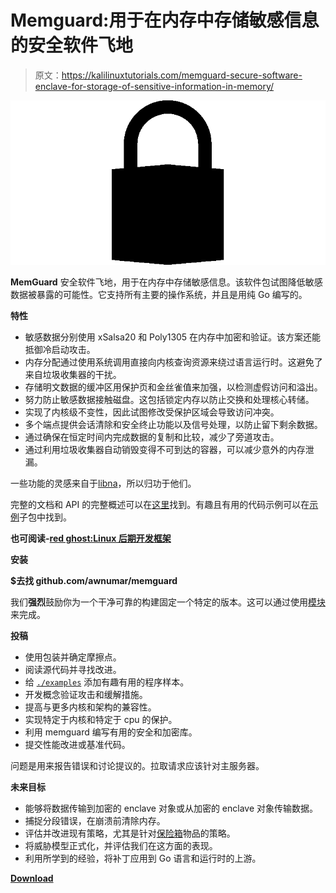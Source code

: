 # Memguard:用于在内存中存储敏感信息的安全软件飞地

> 原文：<https://kalilinuxtutorials.com/memguard-secure-software-enclave-for-storage-of-sensitive-information-in-memory/>

[![Memguard : Secure Software Enclave For Storage Of Sensitive Information In Memory](img/504bc9334a041834868178d7ba45e8ca.png "Memguard : Secure Software Enclave For Storage Of Sensitive Information In Memory")](https://1.bp.blogspot.com/-FCbqnyA6GPA/XUgehmeZpPI/AAAAAAAABsI/mZfwoY8Fms8odnwWnkOkxo4453A06aIkwCLcBGAs/s1600/Image-1.png)

**MemGuard** 安全软件飞地，用于在内存中存储敏感信息。该软件包试图降低敏感数据被暴露的可能性。它支持所有主要的操作系统，并且是用纯 Go 编写的。

**特性**

*   敏感数据分别使用 xSalsa20 和 Poly1305 在内存中加密和验证。该方案还能抵御冷启动攻击。
*   内存分配通过使用系统调用直接向内核查询资源来绕过语言运行时。这避免了来自垃圾收集器的干扰。
*   存储明文数据的缓冲区用保护页和金丝雀值来加强，以检测虚假访问和溢出。
*   努力防止敏感数据接触磁盘。这包括锁定内存以防止交换和处理核心转储。
*   实现了内核级不变性，因此试图修改受保护区域会导致访问冲突。
*   多个端点提供会话清除和安全终止功能以及信号处理，以防止留下剩余数据。
*   通过确保在恒定时间内完成数据的复制和比较，减少了旁道攻击。
*   通过利用垃圾收集器自动销毁变得不可到达的容器，可以减少意外的内存泄漏。

一些功能的灵感来自于[libna](https://github.com/jedisct1/libsodium)，所以归功于他们。

完整的文档和 API 的完整概述可以在[这里](https://godoc.org/github.com/awnumar/memguard)找到。有趣且有用的代码示例可以在[示例](https://github.com/awnumar/memguard/blob/master/examples)子包中找到。

**也可阅读-[red ghost:Linux 后期开发框架](https://kalilinuxtutorials.com/redghost-linux-post-exploitation-2/)**

**安装**

**$去找 github.com/awnumar/memguard**

我们**强烈**鼓励你为一个干净可靠的构建固定一个特定的版本。这可以通过使用[模块](https://github.com/golang/go/wiki/Modules)来完成。

**投稿**

*   使用包装并确定摩擦点。
*   阅读源代码并寻找改进。
*   给 [`./examples`](https://github.com/awnumar/memguard/blob/master/examples) 添加有趣有用的程序样本。
*   开发概念验证攻击和缓解措施。
*   提高与更多内核和架构的兼容性。
*   实现特定于内核和特定于 cpu 的保护。
*   利用 memguard 编写有用的安全和加密库。
*   提交性能改进或基准代码。

问题是用来报告错误和讨论提议的。拉取请求应该针对主服务器。

**未来目标**

*   能够将数据传输到加密的 enclave 对象或从加密的 enclave 对象传输数据。
*   捕捉分段错误，在崩溃前清除内存。
*   评估并改进现有策略，尤其是针对[保险箱](https://github.com/awnumar/memguard/blob/master/core/coffer.go)物品的策略。
*   将威胁模型正式化，并评估我们在这方面的表现。
*   利用所学到的经验，将补丁应用到 Go 语言和运行时的上游。

[**Download**](https://github.com/awnumar/memguard)